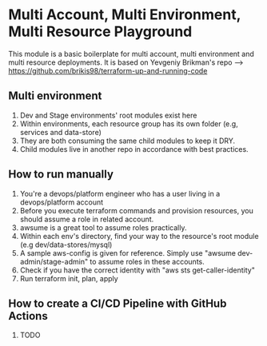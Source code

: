# Multi Account, Multi Environment, Multi Resource Playground
This module is a basic boilerplate for multi account, multi environment and multi resource deployments. It is based on Yevgeniy Brikman's repo --> https://github.com/brikis98/terraform-up-and-running-code

## Multi environment
1. Dev and Stage environments' root modules exist here
2. Within environments, each resource group has its own folder (e.g, services and data-store)
3. They are both consuming the same child modules to keep it DRY.
4. Child modules live in another repo in accordance with best practices.

## How to run manually
1. You're a devops/platform engineer who has a user living in a devops/platform account
2. Before you execute terraform commands and provision resources, you should assume a role in related account.
3. awsume is a great tool to assume roles practically. 
4. Within each env's directory, find your way to the resource's root module (e.g dev/data-stores/mysql)
5. A sample aws-config is given for reference. Simply use "awsume dev-admin/stage-admin" to assume roles in these accounts.
6. Check if you have the correct identity with "aws sts get-caller-identity"
7. Run terraform init, plan, apply

## How to create a CI/CD Pipeline with GitHub Actions
1. TODO